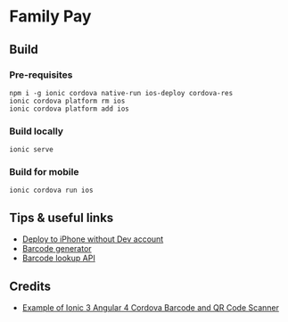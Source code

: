 # Family Pay

## Build

### Pre-requisites
```
npm i -g ionic cordova native-run ios-deploy cordova-res
ionic cordova platform rm ios
ionic cordova platform add ios
```

### Build locally

```
ionic serve
```

### Build for mobile
```
ionic cordova run ios
```

## Tips & useful links

- [Deploy to iPhone without Dev account](https://ionicframework.com/blog/deploying-to-a-device-without-an-apple-developer-account/)
- [Barcode generator](https://barcode.tec-it.com/en/EPCQRCode)
- [Barcode lookup API](https://www.barcodelookup.com/)

## Credits

- [Example of Ionic 3 Angular 4 Cordova Barcode and QR Code Scanner](https://www.djamware.com/post/59bb219f80aca768e4d2b13e/example-of-ionic-3-angular-4-cordova-barcode-and-qr-code-scanner)
